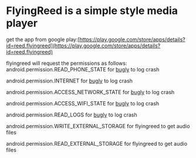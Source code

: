 # FlyingReed is a simple style media player

get the app from google play:[https://play.google.com/store/apps/details?id=reed.flyingreed](https://play.google.com/store/apps/details?id=reed.flyingreed)

flyingreed will request the permissions as follows:
android.permission.READ_PHONE_STATE for [bugly](https://bugly.qq.com/v2/) to log crash

android.permission.INTERNET for [bugly](https://bugly.qq.com/v2/) to log crash

android.permission.ACCESS_NETWORK_STATE for [bugly](https://bugly.qq.com/v2/) to log crash

android.permission.ACCESS_WIFI_STATE for [bugly](https://bugly.qq.com/v2/) to log crash

android.permission.READ_LOGS for [bugly](https://bugly.qq.com/v2/) to log crash

android.permission.WRITE_EXTERNAL_STORAGE for flyingreed to get audio files 

android.permission.READ_EXTERNAL_STORAGE for flyingreed to get audio files 
